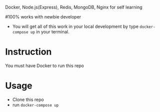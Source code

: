 Docker, Node.js(Express), Redis, MongoDB, Nginx for self learning

#100% works with newbie developer
- You will get all of this work in your local development by type `docker-compose up` in your terminal.

# Instruction  
You must have Docker to run this repo

# Usage  
- Clone this repo
- run `docker-compose up`
